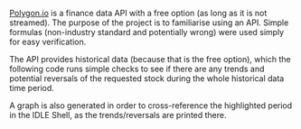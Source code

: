 [Polygon.io](https://polygon.io/) is a finance data API with a free option (as long as it is not streamed).
The purpose of the project is to familiarise using an API. Simple formulas (non-industry standard and potentially wrong) were used simply for easy verification.

The API provides historical data (because that is the free option), which the following code runs simple checks to see if there are any trends and potential reversals of the requested stock during the whole historical data time period.


A graph is also generated in order to cross-reference the highlighted period in the IDLE Shell, as the trends/reversals are printed there.
